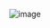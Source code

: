 ![image](https://user-images.githubusercontent.com/16625943/224783586-1015bd9f-8b74-4374-848b-fe7fc108392d.png)
